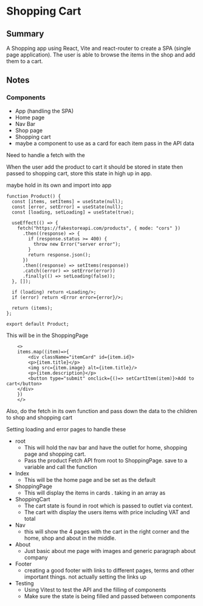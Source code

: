 # Shopping Cart

## Summary

A Shopping app using React, Vite and react-router to create a SPA (single page application). The user is able to browse the items in the shop and add them to a cart.

## Notes

### Components

- App (handling the SPA)
- Home page
- Nav Bar
- Shop page
- Shopping cart
- maybe a component to use as a card for each item pass in the API data

Need to handle a fetch with the

When the user add the product to cart it should be stored in state then passed to shopping cart, store this state in high up in app.

maybe hold in its own and import into app

```
function Product() {
  const [items, setItems] = useState(null);
  const [error, setError] = useState(null);
  const [loading, setLoading] = useState(true);

  useEffect(() => {
    fetch("https://fakestoreapi.com/products", { mode: "cors" })
      .then((response) => {
        if (response.status >= 400) {
          throw new Error("server error");
        }
        return response.json();
      })
      .then((response) => setItems(response))
      .catch((error) => setError(error))
      .finally(() => setLoading(false));
  }, []);

  if (loading) return <Loading/>;
  if (error) return <Error error={error}/>;

  return (items);
};

export default Product;
```

This will be in the ShoppingPage

```
    <>
    items.map((item)=>{
        <div className="itemCard" id={item.id}>
        <p>{item.title}</p>
        <img src={item.image} alt={item.title}/>
        <p>{item.description}</p>
        <button type="submit" onclick={()=> setCartItem(item)}>Add to cart</button>
    </div>
    })
    </>
```

Also, do the fetch in its own function and pass down the data to the children to shop and shopping cart

Setting loading and error pages to handle these

- root
  - This will hold the nav bar and have the outlet for home, shopping page and shopping cart.
  - Pass the product Fetch API from root to ShoppingPage. save to a variable and call the function
- Index
  - This will be the home page and be set as the default
- ShoppingPage
  - This will display the items in cards . taking in an array as
- ShoppingCart
  - The cart state is found in root which is passed to outlet via context. 
  - The cart with display the users items with price including VAT and total
- Nav
  - this will show the 4 pages with the cart in the right corner and the home, shop and about  in the middle.
- About
  - Just basic about me page with images and generic paragraph about company
- Footer 
  - creating a good footer with links to different pages, terms and other important things. not actually setting the links up
- Testing
  - Using Vitest to test the API and the filling of components
  - Make sure the state is being filled and passed between components
